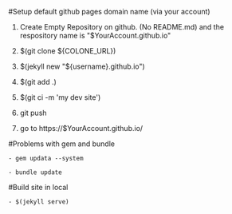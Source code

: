 
#Setup default github pages domain name (via your account)

1. Create Empty Repository on github. (No README.md) and the respository name is "$YourAccount.github.io"

2. $(git clone ${COLONE_URL})

3. $(jekyll new "${username}.github.io")

4. $(git add .)

5. $(git ci -m 'my dev site')

6. git push

7. go to https://$YourAccount.github.io/


#Problems with gem and bundle

    - gem updata --system

    - bundle update

#Build site in local 

    - $(jekyll serve)
